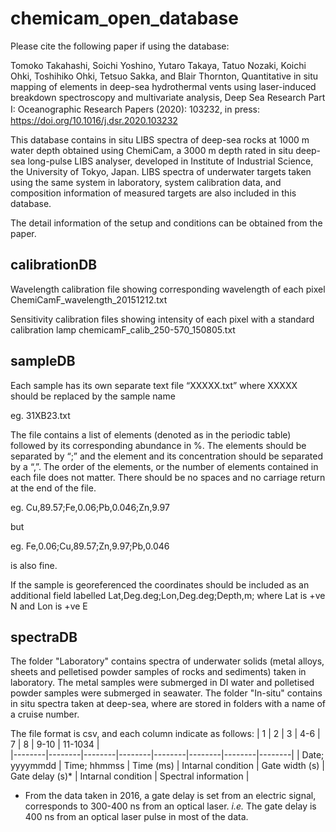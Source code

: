 # chemicam_open_database
Please cite the following paper if using the database:

Tomoko Takahashi, Soichi Yoshino, Yutaro Takaya, Tatuo Nozaki, Koichi Ohki, Toshihiko Ohki, Tetsuo Sakka, and Blair Thornton, 
Quantitative in situ mapping of elements in deep-sea hydrothermal vents using laser-induced breakdown spectroscopy and multivariate analysis, 
Deep Sea Research Part I: Oceanographic Research Papers (2020): 103232, in press:　https://doi.org/10.1016/j.dsr.2020.103232

This database contains in situ LIBS spectra of deep-sea rocks at 1000 m water depth obtained using ChemiCam, a 3000 m depth rated in situ deep-sea long-pulse LIBS analyser, developed in Institute of Industrial Science, the University of Tokyo, Japan. 
LIBS spectra of underwater targets taken using the same system in laboratory, system calibration data, and composition information of measured targets are also included in this database.

The detail information of the setup and conditions can be obtained from the paper. 

## calibrationDB

Wavelength calibration file showing corresponding wavelength of each pixel
ChemiCamF_wavelength_20151212.txt

Sensitivity calibration files showing intensity of each pixel with a standard calibration lamp
chemicamF_calib_250-570_150805.txt

## sampleDB

Each sample has its own separate text file “XXXXX.txt” where XXXXX should be replaced by the sample name

eg. 31XB23.txt

The file contains a list of elements (denoted as in the periodic table) followed by its corresponding abundance in %. The elements should be separated by “;” and the element and its concentration should be separated by a “,”. The order of the elements, or the number of elements contained in each file does not matter. There should be no spaces and no carriage return at the end of the file.

eg. Cu,89.57;Fe,0.06;Pb,0.046;Zn,9.97

but 

eg. Fe,0.06;Cu,89.57;Zn,9.97;Pb,0.046

is also fine.

If the sample is georeferenced the coordinates should be included as an additional field labelled Lat,Deg.deg;Lon,Deg.deg;Depth,m; where Lat is +ve N and Lon is +ve E


## spectraDB

The folder "Laboratory" contains spectra of underwater solids (metal alloys, sheets and pelletised powder samples of rocks and sediments) taken in laboratory. The metal samples were submerged in DI water and polletised powder samples were submerged in seawater. 
The folder "In-situ" contains in situ spectra taken at deep-sea, where are stored in folders with a name of a cruise number. 

The file format is csv, and each column indicate as follows:
| 1 | 2 | 3 | 4-6 | 7 | 8 | 9-10 | 11-1034 |  
|--------|--------|--------|--------|--------|--------|--------|--------|
| Date; yyyymmdd | Time; hhmmss | Time (ms) | Intarnal condition | Gate width (s) | Gate delay (s)* | Intarnal condition | Spectral information |
* From the data taken in 2016, a gate delay is set from an electric signal, corresponds to 300-400 ns from an optical laser. *i.e.* The gate delay is 400 ns from an optical laser pulse in most of the data. 


